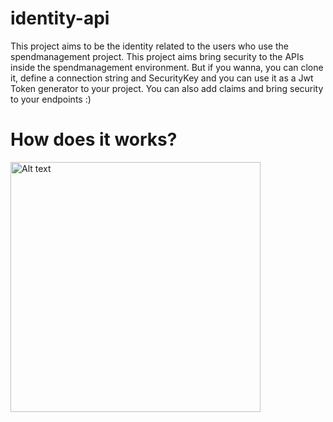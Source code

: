 # identity-api
This project aims to be the identity related to the users who use the spendmanagement project. This project aims bring security to the APIs inside the spendmanagement environment.
But if you wanna, you can clone it, define a connection string and SecurityKey and you can use it as a Jwt Token generator to your project.
You can also add claims and bring security to your endpoints :)

# How does it works?
<img src="Diagram-SpendManagement.Identity.Api.jpg" alt="Alt text" title="Title" style="width: 400px; height: auto;">
